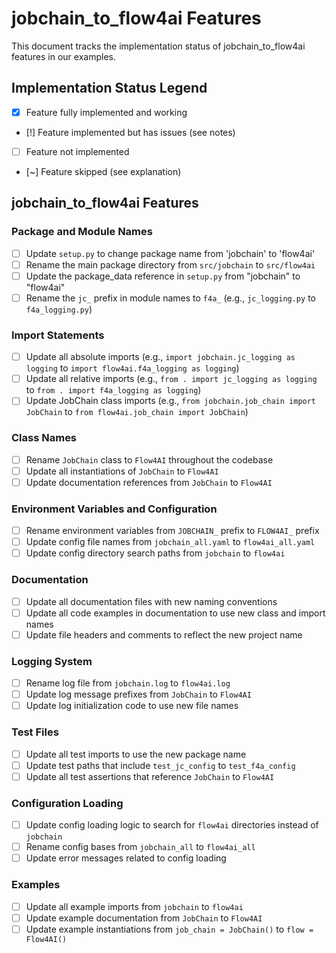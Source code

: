 # jobchain_to_flow4ai Features

This document tracks the implementation status of jobchain_to_flow4ai features in our examples.

## Implementation Status Legend

- [x] Feature fully implemented and working
- [!] Feature implemented but has issues (see notes)
- [ ] Feature not implemented
- [~] Feature skipped (see explanation)

## jobchain_to_flow4ai Features

### Package and Module Names
- [ ] Update `setup.py` to change package name from 'jobchain' to 'flow4ai'
- [ ] Rename the main package directory from `src/jobchain` to `src/flow4ai`
- [ ] Update the package_data reference in `setup.py` from "jobchain" to "flow4ai"
- [ ] Rename the `jc_` prefix in module names to `f4a_` (e.g., `jc_logging.py` to `f4a_logging.py`)

### Import Statements
- [ ] Update all absolute imports (e.g., `import jobchain.jc_logging as logging` to `import flow4ai.f4a_logging as logging`)
- [ ] Update all relative imports (e.g., `from . import jc_logging as logging` to `from . import f4a_logging as logging`)
- [ ] Update JobChain class imports (e.g., `from jobchain.job_chain import JobChain` to `from flow4ai.job_chain import JobChain`)

### Class Names
- [ ] Rename `JobChain` class to `Flow4AI` throughout the codebase
- [ ] Update all instantiations of `JobChain` to `Flow4AI` 
- [ ] Update documentation references from `JobChain` to `Flow4AI`

### Environment Variables and Configuration
- [ ] Rename environment variables from `JOBCHAIN_` prefix to `FLOW4AI_` prefix
- [ ] Update config file names from `jobchain_all.yaml` to `flow4ai_all.yaml`
- [ ] Update config directory search paths from `jobchain` to `flow4ai`

### Documentation
- [ ] Update all documentation files with new naming conventions
- [ ] Update all code examples in documentation to use new class and import names
- [ ] Update file headers and comments to reflect the new project name

### Logging System
- [ ] Rename log file from `jobchain.log` to `flow4ai.log`
- [ ] Update log message prefixes from `JobChain` to `Flow4AI`
- [ ] Update log initialization code to use new file names

### Test Files
- [ ] Update all test imports to use the new package name
- [ ] Update test paths that include `test_jc_config` to `test_f4a_config`
- [ ] Update all test assertions that reference `JobChain` to `Flow4AI`

### Configuration Loading
- [ ] Update config loading logic to search for `flow4ai` directories instead of `jobchain`
- [ ] Rename config bases from `jobchain_all` to `flow4ai_all`
- [ ] Update error messages related to config loading

### Examples
- [ ] Update all example imports from `jobchain` to `flow4ai`
- [ ] Update example documentation from `JobChain` to `Flow4AI`
- [ ] Update example instantiations from `job_chain = JobChain()` to `flow = Flow4AI()`
